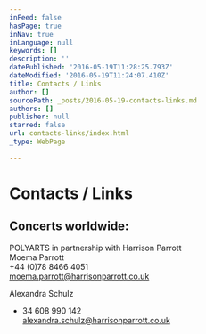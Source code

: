 ```yaml
---
inFeed: false
hasPage: true
inNav: true
inLanguage: null
keywords: []
description: ''
datePublished: '2016-05-19T11:28:25.793Z'
dateModified: '2016-05-19T11:24:07.410Z'
title: Contacts / Links
author: []
sourcePath: _posts/2016-05-19-contacts-links.md
authors: []
publisher: null
starred: false
url: contacts-links/index.html
_type: WebPage

---
```

# Contacts / Links

## Concerts worldwide:

POLYARTS in partnership with Harrison Parrott  
Moema Parrott  
+44 (0)78 8466 4051  
[moema.parrott@harrisonparrott.co.uk][0]

Alexandra Schulz  
+ 34 608 990 142  
[alexandra.schulz@harrisonparrott.co.uk][1]

[0]: mailto:moema.parrott@harrisonparrott.co.uk
[1]: mailto:alexandra.schulz@harrisonparrott.co.uk